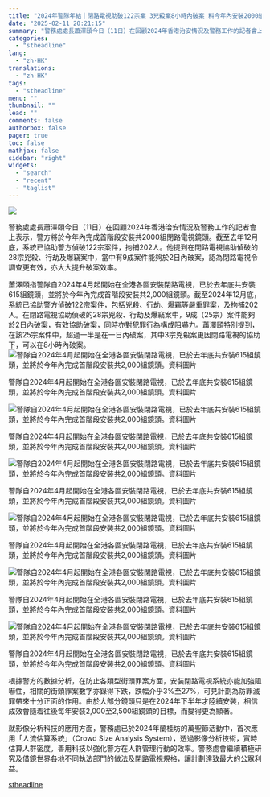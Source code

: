 ```yaml
---
title: "2024年警隊年結｜閉路電視助破122宗案 3兇殺案8小時內破案 料今年內安裝2000組鏡頭"
date: "2025-02-11 20:21:15"
summary: "警務處處長蕭澤頤今日（11日）在回顧2024年香港治安情況及警務工作的記者會上..."
categories:
  - "stheadline"
lang:
  - "zh-HK"
translations:
  - "zh-HK"
tags:
  - "stheadline"
menu: ""
thumbnail: ""
lead: ""
comments: false
authorbox: false
pager: true
toc: false
mathjax: false
sidebar: "right"
widgets:
  - "search"
  - "recent"
  - "taglist"
---
```


![](https://image.stheadline.com/f/680p0/0x0/100/none/ea80a55f775a9d9f302401282b0b4202/stheadline/inewsmedia/20250211/_2025021118492624360.jpg)






警務處處長蕭澤頤今日（11日）在回顧2024年香港治安情況及警務工作的記者會上表示，警方將於今年內完成首階段安裝共2000組閉路電視鏡頭。截至去年12月底，系統已協助警方偵破122宗案件，拘捕202人。他提到在閉路電視協助偵破的28宗兇殺、行劫及爆竊案中，當中有9成案件能夠於2日內破案，認為閉路電視令調查更有效，亦大大提升破案效率。

蕭澤頤指警隊自2024年4月起開始在全港各區安裝閉路電視，已於去年底共安裝615組鏡頭，並將於今年內完成首階段安裝共2,000組鏡頭。截至2024年12月底，系統已協助警方偵破122宗案件，包括兇殺、行劫、爆竊等嚴重罪案，及拘捕202人。在閉路電視協助偵破的28宗兇殺、行劫及爆竊案中，9成（25宗）案件能夠於2日內破案，有效協助破案，同時亦對犯罪行為構成阻嚇力。蕭澤頤特別提到，在該25宗案件中，超過一半是在一日內破案，其中3宗兇殺案更因閉路電視的協助下，可以在8小時內破案。
 ![警隊自2024年4月起開始在全港各區安裝閉路電視，已於去年底共安裝615組鏡頭，並將於今年內完成首階段安裝共2,000組鏡頭。資料圖片](https://image.hkhl.hk/f/1024p0/0x0/100/none/ca1fb4e9eb919d6863ece9fac0fc6bfc/2025-02/MAZ01P01261024_0.jpg)


警隊自2024年4月起開始在全港各區安裝閉路電視，已於去年底共安裝615組鏡頭，並將於今年內完成首階段安裝共2,000組鏡頭。資料圖片



 ![警隊自2024年4月起開始在全港各區安裝閉路電視，已於去年底共安裝615組鏡頭，並將於今年內完成首階段安裝共2,000組鏡頭。資料圖片](https://image.hkhl.hk/f/1024p0/0x0/100/none/8358e99385d0ab28fe2a04d206e28363/2025-02/KakaoTalk_20241027_165033547_06_0.jpg)


警隊自2024年4月起開始在全港各區安裝閉路電視，已於去年底共安裝615組鏡頭，並將於今年內完成首階段安裝共2,000組鏡頭。資料圖片



 ![警隊自2024年4月起開始在全港各區安裝閉路電視，已於去年底共安裝615組鏡頭，並將於今年內完成首階段安裝共2,000組鏡頭。資料圖片](https://image.hkhl.hk/f/1024p0/0x0/100/none/7941af1a46af606a061ca6cb1f828d80/2025-02/KakaoTalk_20241027_165033547_05_0.jpg)


警隊自2024年4月起開始在全港各區安裝閉路電視，已於去年底共安裝615組鏡頭，並將於今年內完成首階段安裝共2,000組鏡頭。資料圖片



 ![警隊自2024年4月起開始在全港各區安裝閉路電視，已於去年底共安裝615組鏡頭，並將於今年內完成首階段安裝共2,000組鏡頭。資料圖片](https://image.hkhl.hk/f/1024p0/0x0/100/none/68f69c0bea3f6330445e5eeb79c88bb5/2025-02/KakaoTalk_20241027_165033547_04_0.jpg)


警隊自2024年4月起開始在全港各區安裝閉路電視，已於去年底共安裝615組鏡頭，並將於今年內完成首階段安裝共2,000組鏡頭。資料圖片



 ![警隊自2024年4月起開始在全港各區安裝閉路電視，已於去年底共安裝615組鏡頭，並將於今年內完成首階段安裝共2,000組鏡頭。資料圖片](https://image.hkhl.hk/f/1024p0/0x0/100/none/270c902ec1bd08a85d50e560eee0e7e2/2025-02/WhatsApp_Image_2024-04-17_at_14_37_26_0.jpeg)


警隊自2024年4月起開始在全港各區安裝閉路電視，已於去年底共安裝615組鏡頭，並將於今年內完成首階段安裝共2,000組鏡頭。資料圖片



 ![警隊自2024年4月起開始在全港各區安裝閉路電視，已於去年底共安裝615組鏡頭，並將於今年內完成首階段安裝共2,000組鏡頭。資料圖片](https://image.hkhl.hk/f/1024p0/0x0/100/none/7c3d154226d9890096948f4e357582fb/2025-02/WhatsApp_Image_2024-04-17_at_14_37_49_0.jpeg)


警隊自2024年4月起開始在全港各區安裝閉路電視，已於去年底共安裝615組鏡頭，並將於今年內完成首階段安裝共2,000組鏡頭。資料圖片




根據警方的數據分析，在防止各類型街頭罪案方面，安裝閉路電視系統亦能加強阻嚇性，相關的街頭罪案數字亦錄得下跌，跌幅介乎3%至27%，可見計劃為防罪滅罪帶來十分正面的作用。由於大部分鏡頭只是在2024年下半年才陸續安裝，相信成效會隨着往後每年安裝2,000至2,500組鏡頭的目標，而變得更為顯著。

就影像分析科技的應用方面，警務處已於2024年蘭桂坊的萬聖節活動中，首次應用「人流估算系統」（Crowd Size Analysis System），透過影像分析技術，實時估算人群密度，善用科技以強化警方在人群管理行動的效率。警務處會繼續積極研究及借鏡世界各地不同執法部門的做法及閉路電視規格，讓計劃達致最大的公眾利益。

[stheadline](https://std.stheadline.com/realtime/article/2052181/即時-港聞-2024年警隊年結-閉路電視助破122宗案-3兇殺案8小時內破案-料今年內安裝2000組鏡頭)
